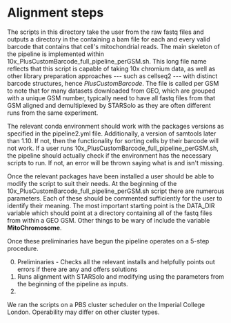 # Alignment steps

The scripts in this directory take the user from the raw fastq files and outputs a directory in the containing a bam file for each and every valid barcode that contains that cell's mitochondrial reads. The main skeleton of the pipeline is implemented within 10x_PlusCustomBarcode_full_pipeline_perGSM.sh. This long file name reflects that this script is capable of taking 10x chromium data, as well as other library preparation approaches --- such as cellseq2 --- with distinct barcode structures, hence *PlusCustomBarcode*. The file is called per GSM to note that for many datasets downloaded from GEO, which are grouped with a unique GSM number, typically need to have all fastq files from that GSM aligned and demultiplexed by STARSolo as they are often different runs from the same experiment. 

The relevant conda environment should work with the packages versions as specified in the pipeline2.yml file. Additionally, a version of samtools later than 1.10. If not, then the functionality for sorting cells by their barcode will not work. If a user runs 10x_PlusCustomBarcode_full_pipeline_perGSM.sh, the pipeline should actually check if the environment has the necessary scripts to run. If not, an error will be thrown saying what is and isn't missing.

Once the relevant packages have been installed a user should be able to modify the script to suit their needs. At the beginning of the 10x_PlusCustomBarcode_full_pipeline_perGSM.sh script there are numerous parameters. Each of these should be commented sufficiently for the user to identify their meaning. The most important starting point is the DATA_DIR variable which should point at a directory containing all of the fastq files from within a GEO GSM. Other things to be wary of include the variable **MitoChromosome**. 

Once these preliminaries have begun the pipeline operates on a 5-step procedure. 

0. Preliminaries - Checks all the relevant installs and helpfully points out errors if there are any and offers solutions
1. Runs alignment with STARSolo and modifying using the parameters from the beginning of the pipeline as inputs.
2. 



We ran the scripts on a PBS cluster scheduler on the Imperial College London. Operability may differ on other cluster types.

